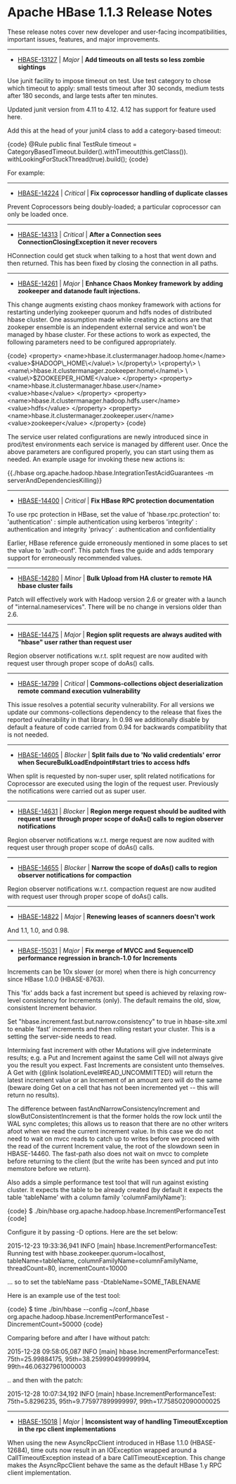
<!---
# Licensed to the Apache Software Foundation (ASF) under one
# or more contributor license agreements.  See the NOTICE file
# distributed with this work for additional information
# regarding copyright ownership.  The ASF licenses this file
# to you under the Apache License, Version 2.0 (the
# "License"); you may not use this file except in compliance
# with the License.  You may obtain a copy of the License at
#
#     http://www.apache.org/licenses/LICENSE-2.0
#
# Unless required by applicable law or agreed to in writing, software
# distributed under the License is distributed on an "AS IS" BASIS,
# WITHOUT WARRANTIES OR CONDITIONS OF ANY KIND, either express or implied.
# See the License for the specific language governing permissions and
# limitations under the License.
-->
# Apache HBase  1.1.3 Release Notes

These release notes cover new developer and user-facing incompatibilities, important issues, features, and major improvements.


---

* [HBASE-13127](https://issues.apache.org/jira/browse/HBASE-13127) | *Major* | **Add timeouts on all tests so less zombie sightings**

Use junit facility to impose timeout on test. Use test category to chose which timeout to apply: small tests timeout after 30 seconds, medium tests after 180 seconds, and large tests after ten minutes.

Updated junit version from 4.11 to 4.12. 4.12 has support for feature used here.

Add this at the head of your junit4 class to add a category-based timeout:

{code}
@Rule public final TestRule timeout =   CategoryBasedTimeout.builder().withTimeout(this.getClass()).
      withLookingForStuckThread(true).build();
{code}

For example:


---

* [HBASE-14224](https://issues.apache.org/jira/browse/HBASE-14224) | *Critical* | **Fix coprocessor handling of duplicate classes**

Prevent Coprocessors being doubly-loaded; a particular coprocessor can only be loaded once.


---

* [HBASE-14313](https://issues.apache.org/jira/browse/HBASE-14313) | *Critical* | **After a Connection sees ConnectionClosingException it never recovers**

HConnection could get stuck when talking to a host that went down and then returned. This has been fixed by closing the connection in all paths.


---

* [HBASE-14261](https://issues.apache.org/jira/browse/HBASE-14261) | *Major* | **Enhance Chaos Monkey framework by adding zookeeper and datanode fault injections.**

This change augments existing chaos monkey framework with actions for restarting underlying zookeeper quorum and hdfs nodes of distributed hbase cluster. One assumption made while creating zk actions are that zookeper ensemble is an independent external service and won't be managed by hbase cluster.  For these actions to work as expected, the following parameters need to be configured appropriately.

{code}
\<property\>
  \<name\>hbase.it.clustermanager.hadoop.home\</name\>
  \<value\>$HADOOP\_HOME\</value\>
\</property\>
\<property\>
  \<name\>hbase.it.clustermanager.zookeeper.home\</name\>
  \<value\>$ZOOKEEPER\_HOME\</value\>
\</property\>
\<property\>
  \<name\>hbase.it.clustermanager.hbase.user\</name\>
  \<value\>hbase\</value\>
\</property\>
\<property\>
  \<name\>hbase.it.clustermanager.hadoop.hdfs.user\</name\>
  \<value\>hdfs\</value\>
\</property\>
\<property\>
  \<name\>hbase.it.clustermanager.zookeeper.user\</name\>
  \<value\>zookeeper\</value\>
\</property\>
{code}

The service user related configurations are newly introduced since in prod/test environments each service is managed by different user. Once the above parameters are configured properly, you can start using them as needed. An example usage for invoking these new actions is:

{{./hbase org.apache.hadoop.hbase.IntegrationTestAcidGuarantees -m serverAndDependenciesKilling}}


---

* [HBASE-14400](https://issues.apache.org/jira/browse/HBASE-14400) | *Critical* | **Fix HBase RPC protection documentation**

To use rpc protection in HBase, set the value of 'hbase.rpc.protection' to:
'authentication' : simple authentication using kerberos
'integrity' : authentication and integrity
'privacy' : authentication and confidentiality

Earlier, HBase reference guide erroneously mentioned in some places to set the value to 'auth-conf'. This patch fixes the guide and adds temporary support for erroneously recommended values.


---

* [HBASE-14280](https://issues.apache.org/jira/browse/HBASE-14280) | *Minor* | **Bulk Upload from HA cluster to remote HA hbase cluster fails**

Patch will effectively work with Hadoop version 2.6 or greater with a launch of "internal.nameservices".
There will be no change in versions older than 2.6.


---

* [HBASE-14475](https://issues.apache.org/jira/browse/HBASE-14475) | *Major* | **Region split requests are always audited with "hbase" user rather than request user**

Region observer notifications w.r.t. split request are now audited with request user through proper scope of doAs() calls.


---

* [HBASE-14799](https://issues.apache.org/jira/browse/HBASE-14799) | *Critical* | **Commons-collections object deserialization remote command execution vulnerability**

This issue resolves a potential security vulnerability. For all versions we update our commons-collections dependency to the release that fixes the reported vulnerability in that library. In 0.98 we additionally disable by default a feature of code carried from 0.94 for backwards compatibility that is not needed.


---

* [HBASE-14605](https://issues.apache.org/jira/browse/HBASE-14605) | *Blocker* | **Split fails due to 'No valid credentials' error when SecureBulkLoadEndpoint#start tries to access hdfs**

When split is requested by non-super user, split related notifications for Coprocessor are executed using the login of the request user.
Previously the notifications were carried out as super user.


---

* [HBASE-14631](https://issues.apache.org/jira/browse/HBASE-14631) | *Blocker* | **Region merge request should be audited with request user through proper scope of doAs() calls to region observer notifications**

Region observer notifications w.r.t. merge request are now audited with request user through proper scope of doAs() calls.


---

* [HBASE-14655](https://issues.apache.org/jira/browse/HBASE-14655) | *Blocker* | **Narrow the scope of doAs() calls to region observer notifications for compaction**

Region observer notifications w.r.t. compaction request are now audited with request user through proper scope of doAs() calls.


---

* [HBASE-14822](https://issues.apache.org/jira/browse/HBASE-14822) | *Major* | **Renewing leases of scanners doesn't work**

And 1.1, 1.0, and 0.98.


---

* [HBASE-15031](https://issues.apache.org/jira/browse/HBASE-15031) | *Major* | **Fix merge of MVCC and SequenceID performance regression in branch-1.0 for Increments**

Increments can be 10x slower (or more) when there is high concurrency since HBase 1.0.0 (HBASE-8763).

This 'fix' adds back a fast increment but speed is achieved by relaxing row-level consistency for Increments (only). The default remains the old, slow, consistent Increment behavior.

Set  "hbase.increment.fast.but.narrow.consistency" to true in hbase-site.xml to enable 'fast' increments and then rolling restart your cluster. This is a setting the server-side needs to read.

Intermixing fast increment with other Mutations will give indeterminate results; e.g. a Put and Increment against the same Cell will not always give you the result you expect. Fast Increments are consistent unto themselves. A Get with {@link IsolationLevel#READ\_UNCOMMITTED} will return the latest increment value or an Increment of an amount zero will do the same (beware doing Get on a cell that has not been incremented yet -- this will return no results).

The difference between fastAndNarrowConsistencyIncrement and slowButConsistentIncrement is that the former holds the row lock until the WAL sync completes; this allows us to reason that there are no other writers afoot when we read the current increment value. In this case we do not need to wait on mvcc reads to catch up to writes before we proceed with the read of the current Increment value, the root of the slowdown seen in HBASE-14460. The fast-path also does not wait on mvcc to complete before returning to the client (but the write has been synced and put into memstore before we return). 

Also adds a simple performance test tool that will run against existing cluster. It expects the table to be already created (by default it expects the table 'tableName' with a column family 'columnFamilyName'): 

{code}
$ ./bin/hbase org.apache.hadoop.hbase.IncrementPerformanceTest
{code]

Configure it by passing -D options. Here are the set below:

2015-12-23 19:33:36,941 INFO  [main] hbase.IncrementPerformanceTest: Running test with hbase.zookeeper.quorum=localhost, tableName=tableName, columnFamilyName=columnFamilyName, threadCount=80, incrementCount=10000

... so to set the tableName pass -DtableName=SOME\_TABLENAME

Here is an example use of the test tool:

{code}
$ time ./bin/hbase --config ~/conf\_hbase org.apache.hadoop.hbase.IncrementPerformanceTest -DincrementCount=50000
{code}

Comparing before and after I have without patch:

2015-12-28 09:58:05,087 INFO  [main] hbase.IncrementPerformanceTest: 75th=25.99884175, 95th=38.259990499999994, 99th=46.06327961000003

.. and then with the patch:

2015-12-28 10:07:34,192 INFO  [main] hbase.IncrementPerformanceTest: 75th=5.8296235, 95th=9.775977899999997, 99th=17.758502090000025


---

* [HBASE-15018](https://issues.apache.org/jira/browse/HBASE-15018) | *Major* | **Inconsistent way of handling TimeoutException in the rpc client implementations**

When using the new AsyncRpcClient introduced in HBase 1.1.0 (HBASE-12684), time outs now result in an IOException wrapped around a CallTimeoutException instead of a bare CallTimeoutException. This change makes the AsyncRpcClient behave the same as the default HBase 1.y RPC client implementation.



